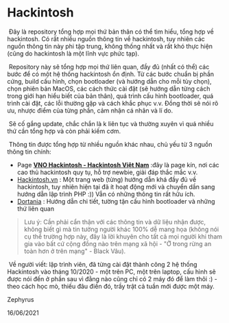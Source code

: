 # Hackintosh

​	Đây là repository tổng hợp mọi thứ bản thân có thể tìm hiểu, tổng hợp về hackintosh. Có rất nhiều nguồn thông tin về hackintosh, tuy nhiên các nguồn thông tin này phi tập trung, không thống nhất và rất khó thực hiện (cũng do hackintosh là một lĩnh vực phức tạp). 

​	Repository này sẽ tổng hợp mọi thứ liên quan, đầy đủ (nhất có thể) các bước để có một hệ thống hackintosh ổn định. Từ các bước chuẩn bị phần cứng, build cấu hình, chọn bootloader (và hướng dẫn cho mỗi tùy chọn), chọn phiên bản MacOS, các cách thức cài đặt (sẽ hướng dẫn từng cách trong giới hạn hiểu biết của bản thân), quá trình cấu hình bootloader, quá trình cài đặt, các lỗi thường gặp và cách khắc phục v.v. Đồng thời sẽ nói rõ ưu, nhược điểm của từng phần, cảm nhận cá nhân và lí do.

​	Sẽ cố gắng update, chắc chắn là k liên tục và thường xuyên vì quá nhiều thứ cần tổng hợp và còn phải kiếm cơm. 

​	Thông tin được tổng hợp từ nhiều nguồn khác nhau, chủ yếu từ 3 nguồn thông tin chính: 

- Page [**VNO Hackintosh - Hackintosh Việt Nam**](https://www.facebook.com/groups/vnohackintosh) :đây là page kín, nơi các cao thủ hackintosh quy tụ, hỗ trợ newbie, giải đáp thắc mắc v.v. 
- [Hackintosh.vn](https://hackintosh.vn/) : Một trang web (từng) hướng dẫn khá đầy đủ về hackintosh, tuy nhiên hiện tại đã ít hoạt động mới và chuyển dần sang hướng dẫn lập trình PHP :)) Vẫn có những thông tin rất hữu ích.
- [Dortania](https://dortania.github.io) : Hướng dẫn chi tiết, tường tận cấu hình bootloader và những thứ liên quan

> Lưu ý: Cần phải cẩn thận với các thông tin và dữ liệu nhận được, không biết gì mà tin tưởng người khác 100% dễ mang họa (không nói cụ thể trường hợp này, đây là lời khuyên cho tất cả mọi người khi tham gia vào bất cứ cộng đồng nào trên mạng xã hội - "Ở trong rừng an toàn hơn ở trên mạng" - Black Vâu).

​	Về người viết: lập trình viên, đã từng cài đặt thành công 2 hệ thống Hackintosh vào tháng 10/2020 - một trên PC, một trên laptop, cấu hình sẽ được nói đến ở phần sau vì đằng nào cũng chỉ có 2 máy đó để làm thôi :) - theo cách học mò, thiếu đâu điền đó, trầy trật cả tuần mới được một máy.



Zephyrus

16/06/2021 




